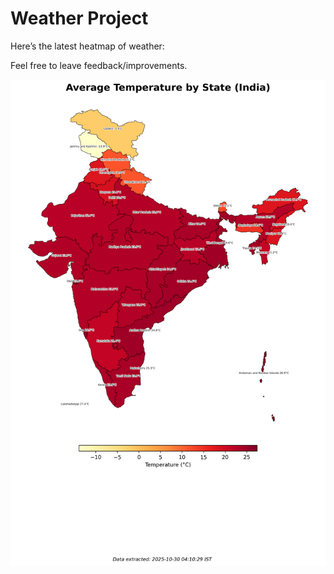 # Weather Project

Here’s the latest heatmap of weather:

Feel free to leave feedback/improvements.

![India Heatmap](docs/assets/india_heatmap.png?v=0297E0)
